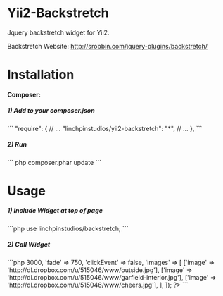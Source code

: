Yii2-Backstretch
===============

Jquery backstretch widget for Yii2.

Backstretch Website: http://srobbin.com/jquery-plugins/backstretch/


Installation
===============

<h4>Composer:</h4>

<h5>1) Add to your composer.json</h5>
```
"require": {
  // ...
  "linchpinstudios/yii2-backstretch": "*",
  // ...
},
```

<h5>2) Run</h5>
```
php composer.phar update
```


Usage
===============

<h5>1) Include Widget at top of page</h5>
```php
use linchpinstudios/backstretch;
```

<h5>2) Call Widget</h5>
```php
<?php
  echo Backstrech::widget([
    'duration' => 3000,
    'fade' => 750,
    'clickEvent' => false,
    'images' => [
      ['image' => 'http://dl.dropbox.com/u/515046/www/outside.jpg'],
      ['image' => 'http://dl.dropbox.com/u/515046/www/garfield-interior.jpg'],
      ['image' => 'http://dl.dropbox.com/u/515046/www/cheers.jpg'],
    ],
  ]);
?>
```

